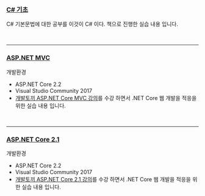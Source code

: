 ### [C# 기초](https://github.com/vipstard/C_Sharp/tree/main/C%23)<br>
C# 기본문법에 대한 공부를 이것이 C# 이다. 책으로 진행한 실습 내용 입니다.

<br><hr>


### [ASP.NET MVC](https://github.com/vipstard/C_Sharp/tree/main/ASP.NET%20MVC)<br>
개발환경
- ASP.NET Core 2.2 
- Visual Studio Community 2017 
- [ 개발토끼 ASP.NET Core MVC 강의](https://www.youtube.com/playlist?list=PLbPz1r_wDPhEcKDJbOBw_3h5c2gtyDicX)를 수강 하면서 .NET Core 웹 개발을 적응을 위한 실습 내용 입니다.

<br><hr>

### [ASP.NET Core 2.1](https://github.com/vipstard/C_Sharp/tree/main/ASP.NET%20Core%202.1)<br>
개발환경
- ASP.NET Core 2.2 
- Visual Studio Community 2017 
- [ 개발토끼 ASP.NET Core 2.1 강의](https://www.youtube.com/watch?v=aO6zRXo48Oc&list=PLbPz1r_wDPhHfd9TFy89ulvwI_MLEZJ8C)를 수강 하면서 .NET Core 웹 개발을 적응을 위한 실습 내용 입니다.
